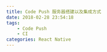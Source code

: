 ```yaml
---
title: Code Push 服务器搭建以及集成方式
date: 2018-02-28 23:54:18
tags: 
    - Code Push 
    - CI
categories: React Native
---
```




<!-- more -->